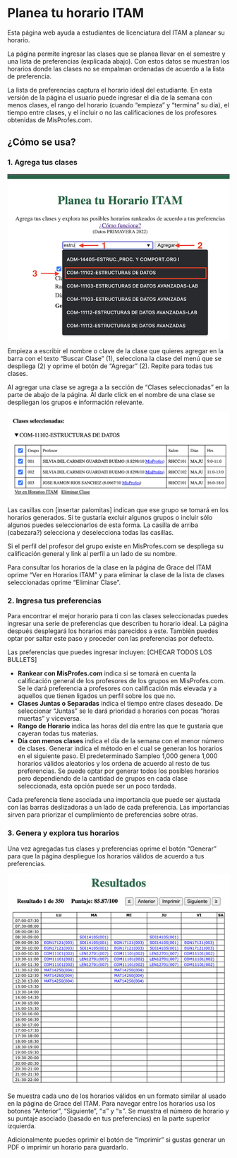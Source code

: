 # Planea tu horario ITAM

Esta página web ayuda a estudiantes de licenciatura del ITAM a planear su horario.

La página permite ingresar las clases que se planea llevar en el semestre y una lista de preferencias (explicada abajo). Con estos datos se muestran los horarios donde las clases no se empalman ordenadas de acuerdo a la lista de preferencia.

La lista de preferencias captura el horario ideal del estudiante. En esta versión de la página el usuario puede ingresar el dia de la semana con menos clases, el rango del horario (cuando “empieza” y “termina” su día), el tiempo entre clases, y el incluir o no las calificaciones de los profesores obtenidas de MisProfes.com. 

## ¿Cómo se usa?
### 1. Agrega tus clases

<img align="center" src="readmeAssets/agregaClases.png">


Empieza a escribir el nombre o clave de la clase que quieres agregar en la barra con el texto “Buscar Clase” (1), selecciona la clase del menú que se despliega (2) y oprime el botón de “Agregar” (2). Repite para todas tus clases.


Al agregar una clase se agrega a la sección de “Clases seleccionadas” en la parte de abajo de la página. Al darle click en el nombre de una clase se despliegan los grupos e información relevante.  

![alt text](readmeAssets/clasesSeleccionadas.png)

Las casillas con [insertar palomitas] indican que ese grupo se tomará en los horarios generados. Si te gustaría excluir algunos grupos o incluir sólo algunos puedes seleccionarlos de esta forma. La casilla de arriba (cabezara?) selecciona y deselecciona todas las casillas. 

Si el perfil del profesor del grupo existe en MisProfes.com se despliega su calificación general y link al perfil a un lado de su nombre. 

Para consultar los horarios de la clase en la página de Grace del ITAM oprime “Ver en Horarios ITAM” y para eliminar la clase de la lista de clases seleccionadas oprime “Eliminar Clase”.


### 2. Ingresa tus preferencias



Para  encontrar el mejor horario para ti con las clases seleccionadas puedes ingresar una serie de preferencias que describen tu horario ideal. La página después desplegará los horarios más parecidos a este. También puedes optar por saltar este paso y proceder con las preferencias por defecto.

Las preferencias que puedes ingresar incluyen: [CHECAR TODOS LOS BULLETS]

- **Rankear con MisProfes.com** indica si se tomará en cuenta la calificación general de los profesores de los grupos en MisProfes.com. Se le dará preferencia a profesores con calificación más elevada y a aquellos que tienen ligados un perfil sobre los que no.
- **Clases Juntas o Separadas** indica el tiempo entre clases deseado. De seleccionar “Juntas” se le dará prioridad a horarios con pocas “horas muertas” y viceversa.
- **Rango de Horario** indica las horas del día entre las que te gustaría que cayeran todas tus materias. 
- **Día con menos clases** indica el día de la semana con el menor número de clases. 
Generar indica el método en el cual se generan los horarios en el siguiente paso. El predeterminado Sampleo 1,000 genera 1,000 horarios válidos aleatorios y los ordena de acuerdo al resto de tus preferencias. Se puede optar por generar todos los posibles horarios pero dependiendo de la cantidad de grupos en cada clase seleccionada, esta opción puede ser un poco tardada.

Cada preferencia tiene asociada una importancia que puede ser ajustada con las barras deslizadoras a un lado de cada preferencia. Las importancias sirven para priorizar el cumplimiento de preferencias sobre otras.

### 3. Genera y explora tus horarios
Una vez agregadas tus clases y preferencias oprime el botón “Generar” para que la página despliegue los horarios válidos de acuerdo a tus preferencias.

 ![alt text](readmeAssets/ejemploResultados.png)

Se muestra cada uno de los horarios válidos en un formato similar al usado en la página de Grace del ITAM. Para navegar entre los horarios usa los botones “Anterior”, “Siguiente”, “≤” y “≥”. Se muestra el número de horario y su puntaje asociado (basado en tus preferencias) en la parte superior izquierda. 

Adicionalmente puedes oprimir el botón de “Imprimir” si gustas generar un PDF o imprimir un horario para guardarlo.





